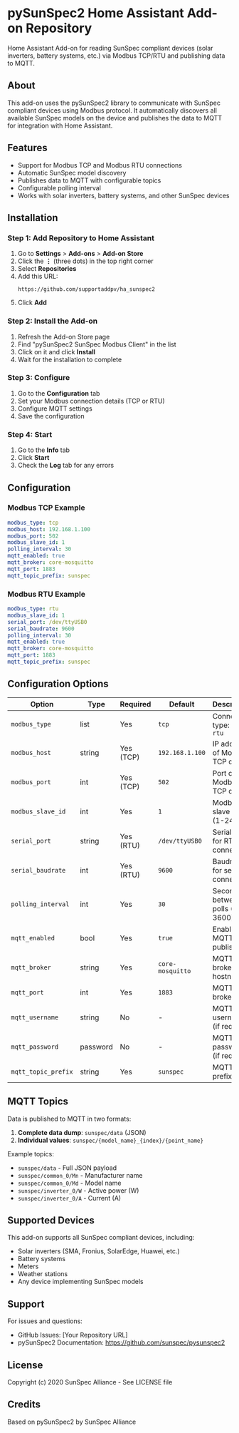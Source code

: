 # pySunSpec2 Home Assistant Add-on Repository

Home Assistant Add-on for reading SunSpec compliant devices (solar inverters, battery systems, etc.) via Modbus TCP/RTU and publishing data to MQTT.

## About

This add-on uses the pySunSpec2 library to communicate with SunSpec compliant devices using Modbus protocol. It automatically discovers all available SunSpec models on the device and publishes the data to MQTT for integration with Home Assistant.

## Features

- Support for Modbus TCP and Modbus RTU connections
- Automatic SunSpec model discovery
- Publishes data to MQTT with configurable topics
- Configurable polling interval
- Works with solar inverters, battery systems, and other SunSpec devices

## Installation

### Step 1: Add Repository to Home Assistant

1. Go to **Settings** > **Add-ons** > **Add-on Store**
2. Click the **⋮** (three dots) in the top right corner
3. Select **Repositories**
4. Add this URL:
   ```
   https://github.com/supportaddpv/ha_sunspec2
   ```
5. Click **Add**

### Step 2: Install the Add-on

1. Refresh the Add-on Store page
2. Find "pySunSpec2 SunSpec Modbus Client" in the list
3. Click on it and click **Install**
4. Wait for the installation to complete

### Step 3: Configure

1. Go to the **Configuration** tab
2. Set your Modbus connection details (TCP or RTU)
3. Configure MQTT settings
4. Save the configuration

### Step 4: Start

1. Go to the **Info** tab
2. Click **Start**
3. Check the **Log** tab for any errors

## Configuration

### Modbus TCP Example

```yaml
modbus_type: tcp
modbus_host: 192.168.1.100
modbus_port: 502
modbus_slave_id: 1
polling_interval: 30
mqtt_enabled: true
mqtt_broker: core-mosquitto
mqtt_port: 1883
mqtt_topic_prefix: sunspec
```

### Modbus RTU Example

```yaml
modbus_type: rtu
modbus_slave_id: 1
serial_port: /dev/ttyUSB0
serial_baudrate: 9600
polling_interval: 30
mqtt_enabled: true
mqtt_broker: core-mosquitto
mqtt_port: 1883
mqtt_topic_prefix: sunspec
```

## Configuration Options

| Option | Type | Required | Default | Description |
|--------|------|----------|---------|-------------|
| `modbus_type` | list | Yes | `tcp` | Connection type: `tcp` or `rtu` |
| `modbus_host` | string | Yes (TCP) | `192.168.1.100` | IP address of Modbus TCP device |
| `modbus_port` | int | Yes (TCP) | `502` | Port of Modbus TCP device |
| `modbus_slave_id` | int | Yes | `1` | Modbus slave ID (1-247) |
| `serial_port` | string | Yes (RTU) | `/dev/ttyUSB0` | Serial port for RTU connection |
| `serial_baudrate` | int | Yes (RTU) | `9600` | Baudrate for serial connection |
| `polling_interval` | int | Yes | `30` | Seconds between polls (5-3600) |
| `mqtt_enabled` | bool | Yes | `true` | Enable MQTT publishing |
| `mqtt_broker` | string | Yes | `core-mosquitto` | MQTT broker hostname |
| `mqtt_port` | int | Yes | `1883` | MQTT broker port |
| `mqtt_username` | string | No | - | MQTT username (if required) |
| `mqtt_password` | password | No | - | MQTT password (if required) |
| `mqtt_topic_prefix` | string | Yes | `sunspec` | MQTT topic prefix |

## MQTT Topics

Data is published to MQTT in two formats:

1. **Complete data dump**: `sunspec/data` (JSON)
2. **Individual values**: `sunspec/{model_name}_{index}/{point_name}`

Example topics:
- `sunspec/data` - Full JSON payload
- `sunspec/common_0/Mn` - Manufacturer name
- `sunspec/common_0/Md` - Model name
- `sunspec/inverter_0/W` - Active power (W)
- `sunspec/inverter_0/A` - Current (A)

## Supported Devices

This add-on supports all SunSpec compliant devices, including:
- Solar inverters (SMA, Fronius, SolarEdge, Huawei, etc.)
- Battery systems
- Meters
- Weather stations
- Any device implementing SunSpec models

## Support

For issues and questions:
- GitHub Issues: [Your Repository URL]
- pySunSpec2 Documentation: https://github.com/sunspec/pysunspec2

## License

Copyright (c) 2020 SunSpec Alliance - See LICENSE file

## Credits

Based on pySunSpec2 by SunSpec Alliance
